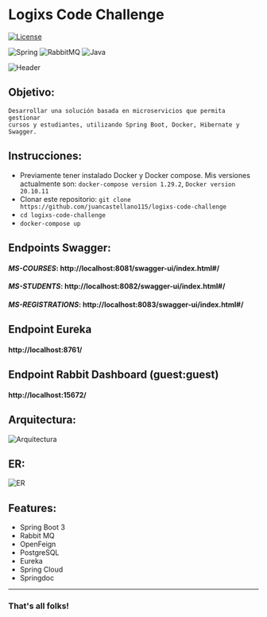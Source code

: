 # Logixs Code Challenge
[![License](https://img.shields.io/badge/License-Apache%202.0-blue.svg)](https://opensource.org/licenses/Apache-2.0)

![Spring](https://img.shields.io/badge/spring-%236DB33F.svg?style=for-the-badge&logo=spring&logoColor=white)
![RabbitMQ](https://img.shields.io/badge/Rabbitmq-FF6600?style=for-the-badge&logo=rabbitmq&logoColor=white)
![Java](https://img.shields.io/badge/java-%23ED8B00.svg?style=for-the-badge&logo=openjdk&logoColor=white)

![Header](https://media.discordapp.net/attachments/720642232008573089/1170740391176315041/image.png?ex=655a23f4&is=6547aef4&hm=ee872e685d37bd2e6bb823fa5cd391219c0415035639caff0590f8d81c5a3dea&=)

## Objetivo:

````
Desarrollar una solución basada en microservicios que permita gestionar
cursos y estudiantes, utilizando Spring Boot, Docker, Hibernate y Swagger.
````
## Instrucciones:

- Previamente tener instalado Docker y Docker compose. Mis versiones actualmente son: `docker-compose version 1.29.2`, `Docker version 20.10.11`
- Clonar este repositorio: `git clone https://github.com/juancastellano115/logixs-code-challenge`
- `cd logixs-code-challenge`
- `docker-compose up`

## Endpoints Swagger:

#### *MS-COURSES*: http://localhost:8081/swagger-ui/index.html#/

#### *MS-STUDENTS*: http://localhost:8082/swagger-ui/index.html#/

#### *MS-REGISTRATIONS*: http://localhost:8083/swagger-ui/index.html#/

## Endpoint Eureka
#### http://localhost:8761/

## Endpoint Rabbit Dashboard (guest:guest)
#### http://localhost:15672/

## Arquitectura:

![Arquitectura](https://media.discordapp.net/attachments/720642232008573089/1170742113030373387/flow.png?ex=655a258f&is=6547b08f&hm=83602abcdc43b709d37765225e76db814a908fa78219b9a9d5d16543e8805aec&=)

## ER:

![ER](https://www.baeldung.com/wp-content/uploads/2018/11/relation-entity-er-updated.png)

## Features:

- Spring Boot 3
- Rabbit MQ
- OpenFeign
- PostgreSQL
- Eureka
- Spring Cloud
- Springdoc

--------------------

### That's all folks!